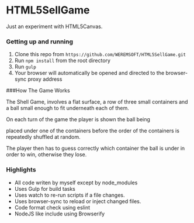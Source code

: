 # HTML5SellGame
Just an experiment with HTML5Canvas.

### Getting up and running

1. Clone this repo from `https://github.com/WEREMSOFT/HTML5SellGame.git`
2. Run `npm install` from the root directory
3. Run `gulp`
4. Your browser will automatically be opened and directed to the browser-sync proxy address

###How The Game Works

The Shell Game, involves a flat surface, a row of three small containers and a ball small enough to fit underneath each of them.

On each turn of the game the player is shown the ball being

placed under one of the containers before the order of the containers is repeatedly shuffled at random.

The player then has to guess correctly which container the ball is under in order to win, otherwise they lose.

### Highlights
* All code writen by myself except by node_modules
* Uses Gulp for build tasks
* Uses watch to re-run scripts if a file changes.
* Uses browser-sync to reload or inject changed files.
* Code format check using eslint
* NodeJS like include using Browserify